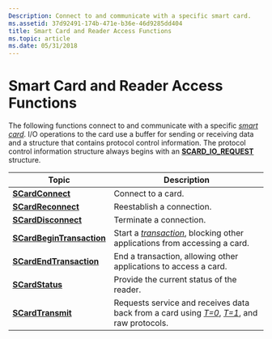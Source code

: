 ```yaml
---
Description: Connect to and communicate with a specific smart card.
ms.assetid: 37d92491-174b-471e-b36e-46d9285dd404
title: Smart Card and Reader Access Functions
ms.topic: article
ms.date: 05/31/2018
---
```


# Smart Card and Reader Access Functions

The following functions connect to and communicate with a specific [*smart card*](https://msdn.microsoft.com/library/ms721625(v=VS.85).aspx). I/O operations to the card use a buffer for sending or receiving data and a structure that contains protocol control information. The protocol control information structure always begins with an [**SCARD\_IO\_REQUEST**](scard-io-request.md) structure.



| Topic                                                  | Description                                                                                                                                                                                                                                |
|--------------------------------------------------------|--------------------------------------------------------------------------------------------------------------------------------------------------------------------------------------------------------------------------------------------|
| [**SCardConnect**](/windows/desktop/api/Winscard/nf-winscard-scardconnecta)                   | Connect to a card.                                                                                                                                                                                                                         |
| [**SCardReconnect**](/windows/desktop/api/Winscard/nf-winscard-scardreconnect)               | Reestablish a connection.                                                                                                                                                                                                                  |
| [**SCardDisconnect**](/windows/desktop/api/Winscard/nf-winscard-scarddisconnect)             | Terminate a connection.                                                                                                                                                                                                                    |
| [**SCardBeginTransaction**](/windows/desktop/api/Winscard/nf-winscard-scardbegintransaction) | Start a [*transaction*](https://msdn.microsoft.com/library/ms721627(v=VS.85).aspx), blocking other applications from accessing a card.                                                                                            |
| [**SCardEndTransaction**](/windows/desktop/api/Winscard/nf-winscard-scardendtransaction)     | End a transaction, allowing other applications to access a card.                                                                                                                                                                           |
| [**SCardStatus**](/windows/desktop/api/Winscard/nf-winscard-scardstatusa)                     | Provide the current status of the reader.                                                                                                                                                                                                  |
| [**SCardTransmit**](/windows/desktop/api/Winscard/nf-winscard-scardtransmit)                 | Requests service and receives data back from a card using [*T=0*](https://msdn.microsoft.com/library/ms721627(v=VS.85).aspx), [*T=1*](https://msdn.microsoft.com/library/ms721627(v=VS.85).aspx), and raw protocols. |



 

 

 



